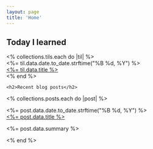 ```yaml
---
layout: page
title: 'Home'
---
```


<div class="mx-auto my-0 bg-white p-[40px] pb-1">
	<!-- <h2>Personal agile</h2>
	<% collections.sprints.each do |sprint| %>
    <div class="mb-10">
      <div class="mt-0 mb-0">
        <a class="" href="<%= sprint.relative_url %>"><%= sprint.data.title %></a>
      </div>
    </div>
  <% end %> -->
	<h2>Today I learned</h2>
	<% collections.tils.each do |til| %>
    <div class="mb-[8px]">
			<div class="text-[10px] text-[#959595] font-medium"><%= til.data.date.to_date.strftime("%B %d, %Y") %></div>
      <div class="mt-0 mb-0">
        <a class="" href="<%= til.relative_url %>"><%= til.data.title %></a>
      </div>
    </div>
  <% end %> 

	<h2>Recent blog posts</h2>
  <% collections.posts.each do |post| %>
    <div class="mb-10">
      <div class="text-[10px] text-[#959595] font-medium"><%= post.data.date.to_date.strftime("%B %d, %Y") %></div>
      <div class="mt-0 mb-0">
        <a class="" href="<%= post.relative_url %>"><%= post.data.title %></a>
      </div>
      <p class=""><%= post.data.summary %></p>
    </div>
  <% end %>
</div>

